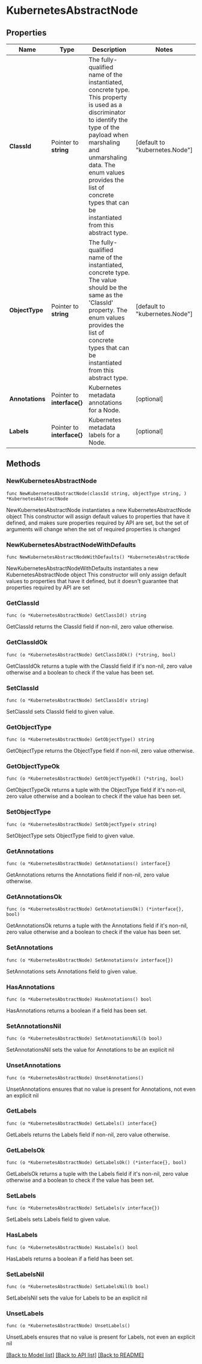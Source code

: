 # KubernetesAbstractNode

## Properties

Name | Type | Description | Notes
------------ | ------------- | ------------- | -------------
**ClassId** | Pointer to **string** | The fully-qualified name of the instantiated, concrete type. This property is used as a discriminator to identify the type of the payload when marshaling and unmarshaling data. The enum values provides the list of concrete types that can be instantiated from this abstract type. | [default to "kubernetes.Node"]
**ObjectType** | Pointer to **string** | The fully-qualified name of the instantiated, concrete type. The value should be the same as the &#39;ClassId&#39; property. The enum values provides the list of concrete types that can be instantiated from this abstract type. | [default to "kubernetes.Node"]
**Annotations** | Pointer to **interface{}** | Kubernetes metadata annotations for a Node. | [optional] 
**Labels** | Pointer to **interface{}** | Kubernetes metadata labels for a Node. | [optional] 

## Methods

### NewKubernetesAbstractNode

`func NewKubernetesAbstractNode(classId string, objectType string, ) *KubernetesAbstractNode`

NewKubernetesAbstractNode instantiates a new KubernetesAbstractNode object
This constructor will assign default values to properties that have it defined,
and makes sure properties required by API are set, but the set of arguments
will change when the set of required properties is changed

### NewKubernetesAbstractNodeWithDefaults

`func NewKubernetesAbstractNodeWithDefaults() *KubernetesAbstractNode`

NewKubernetesAbstractNodeWithDefaults instantiates a new KubernetesAbstractNode object
This constructor will only assign default values to properties that have it defined,
but it doesn't guarantee that properties required by API are set

### GetClassId

`func (o *KubernetesAbstractNode) GetClassId() string`

GetClassId returns the ClassId field if non-nil, zero value otherwise.

### GetClassIdOk

`func (o *KubernetesAbstractNode) GetClassIdOk() (*string, bool)`

GetClassIdOk returns a tuple with the ClassId field if it's non-nil, zero value otherwise
and a boolean to check if the value has been set.

### SetClassId

`func (o *KubernetesAbstractNode) SetClassId(v string)`

SetClassId sets ClassId field to given value.


### GetObjectType

`func (o *KubernetesAbstractNode) GetObjectType() string`

GetObjectType returns the ObjectType field if non-nil, zero value otherwise.

### GetObjectTypeOk

`func (o *KubernetesAbstractNode) GetObjectTypeOk() (*string, bool)`

GetObjectTypeOk returns a tuple with the ObjectType field if it's non-nil, zero value otherwise
and a boolean to check if the value has been set.

### SetObjectType

`func (o *KubernetesAbstractNode) SetObjectType(v string)`

SetObjectType sets ObjectType field to given value.


### GetAnnotations

`func (o *KubernetesAbstractNode) GetAnnotations() interface{}`

GetAnnotations returns the Annotations field if non-nil, zero value otherwise.

### GetAnnotationsOk

`func (o *KubernetesAbstractNode) GetAnnotationsOk() (*interface{}, bool)`

GetAnnotationsOk returns a tuple with the Annotations field if it's non-nil, zero value otherwise
and a boolean to check if the value has been set.

### SetAnnotations

`func (o *KubernetesAbstractNode) SetAnnotations(v interface{})`

SetAnnotations sets Annotations field to given value.

### HasAnnotations

`func (o *KubernetesAbstractNode) HasAnnotations() bool`

HasAnnotations returns a boolean if a field has been set.

### SetAnnotationsNil

`func (o *KubernetesAbstractNode) SetAnnotationsNil(b bool)`

 SetAnnotationsNil sets the value for Annotations to be an explicit nil

### UnsetAnnotations
`func (o *KubernetesAbstractNode) UnsetAnnotations()`

UnsetAnnotations ensures that no value is present for Annotations, not even an explicit nil
### GetLabels

`func (o *KubernetesAbstractNode) GetLabels() interface{}`

GetLabels returns the Labels field if non-nil, zero value otherwise.

### GetLabelsOk

`func (o *KubernetesAbstractNode) GetLabelsOk() (*interface{}, bool)`

GetLabelsOk returns a tuple with the Labels field if it's non-nil, zero value otherwise
and a boolean to check if the value has been set.

### SetLabels

`func (o *KubernetesAbstractNode) SetLabels(v interface{})`

SetLabels sets Labels field to given value.

### HasLabels

`func (o *KubernetesAbstractNode) HasLabels() bool`

HasLabels returns a boolean if a field has been set.

### SetLabelsNil

`func (o *KubernetesAbstractNode) SetLabelsNil(b bool)`

 SetLabelsNil sets the value for Labels to be an explicit nil

### UnsetLabels
`func (o *KubernetesAbstractNode) UnsetLabels()`

UnsetLabels ensures that no value is present for Labels, not even an explicit nil

[[Back to Model list]](../README.md#documentation-for-models) [[Back to API list]](../README.md#documentation-for-api-endpoints) [[Back to README]](../README.md)


